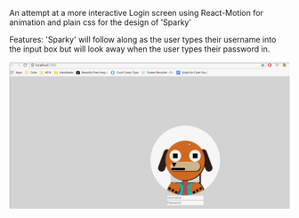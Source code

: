 An attempt at a more interactive Login screen using React-Motion for animation and plain css for the design of 'Sparky'

Features:
'Sparky' will follow along as the user types their username into the input box but will look away when the user types their password in.

![gif of the dog login](/public/dog-login.gif)
